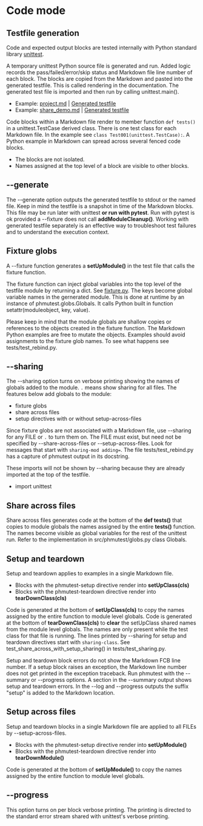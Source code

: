 # Code mode

## Testfile generation

Code and expected output blocks are tested internally with Python
standard library [unittest][1].

A temporary unittest Python source file is generated and run.
Added logic records the pass/failed/error/skip status and
Markdown file line number of each block.
The blocks are copied from the Markdown and pasted into the
generated testfile. This is called rendering in the documentation.
The generated test file is imported and then run by calling unittest.main().

- Example: [project.md](../tests/md/project.md) |
  [Generated testfile](generated_project_py.md)
- Example: [share_demo.md](../docs/share/share_demo.md) |
  [Generated testfile](generated_share_demo_py.md)

Code blocks within a Markdown file render to member function `def tests()`
in a unittest.TestCase derived class.
There is one test class for each Markdown file.
In the example see `class Test001(unittest.TestCase):`. A Python example
in Markdown can spread across several fenced code blocks.

- The blocks are not isolated.
- Names assigned at the top level of a block are visible to other blocks.

## --generate

The --generate option outputs the generated testfile to stdout or the named
file. Keep in mind the testfile is a snapshot in time of the Markdown blocks.
This file may be run later with unittest **or run with pytest**. Run with pytest
is ok provided a --fixture does not call **addModuleCleanup()**.
Working with generated testfile separately is an effective way to
troubleshoot test failures and to understand the execution context.

## Fixture globs

A --fixture function generates a **setUpModule()** in the test file
that calls the fixture function.

The fixture function can inject global variables into the top level
of the testfile module by returning a dict. See [fixture.py](fixture_py.md).
The keys become global variable names in the gernerated module.
This is done at runtime by an instance of phmutest.globs.Globals.
It calls Python built in function setattr(moduleobject, key, value).

Please keep in mind that the module globals are shallow copies or
references to the objects created in the fixture function. The Markdown
Python examples are free to mutate the objects.
Examples should avoid assignments to the fixture glob names. To see what
happens see tests/test_rebind.py.

## --sharing

The --sharing option turns on verbose printing showing the names of globals
added to the module. `.` means show sharing for all files.
The features below add globals to the module:

- fixture globs
- share across files
- setup directives with or without setup-across-files

Since fixture globs are not associated with a Markdown file, use --sharing
for any FILE or `.` to turn them on. The FILE must exist, but
need not be specified by --share-across-files or --setup-across-files.
Look for messages that start with `sharing-mod adding=`.
The file tests/test_rebind.py has a capture of phmutest output
in its docstring.

These imports will not be shown by --sharing because they are already
imported at the top of the testfile.

- import unittest

## Share across files

Share across files generates code at the bottom of the **def tests()**
that copies to module globals the names assigned by the entire
**tests()** function.
The names become visible as global variables for the rest of
the unittest run.
Refer to the implementation in src/phmutest/globs.py class Globals.

## Setup and teardown

Setup and teardown applies to examples in a single Markdown file.

- Blocks with the phmutest-setup directive render into **setUpClass(cls)**
- Blocks with the phmutest-teardown directive render into **tearDownClass(cls)**

Code is generated at the bottom of **setUpClass(cls)**
to copy the names assigned by the entire function to module level globals.
Code is generated at the bottom of **tearDownClass(cls)**
to **clear** the setUpClass shared names from the module level globals.
The names are only present while the test class for that file is running.
The lines printed by --sharing for setup and teardown
directives start with `sharing-class`.
See test_share_across_with_setup_sharing() in tests/test_sharing.py.

Setup and teardown block errors do not show the Markdown FCB line number.
If a setup block raises an exception, the Markdown line number does not
get printed in the exception traceback.
Run phmutest with the --summary or --progress options.
A section in the --summary output shows setup and teardown errors.
In the --log and --progress outputs the suffix "setup" is added
to the Markdown location.

## Setup across files

Setup and teardown blocks in a single Markdown file are applied to all FILEs
by --setup-across-files.

- Blocks with the phmutest-setup directive render into **setUpModule()**
- Blocks with the phmutest-teardown directive render into **tearDownModule()**

Code is generated at the bottom of **setUpModule()**
to copy the names assigned by the entire function to module level globals.

## --progress

This option turns on per block verbose printing. The printing is directed
to the standard error stream shared with unittest's verbose printing.

[1]: https://docs.python.org/3/library/unittest.html
